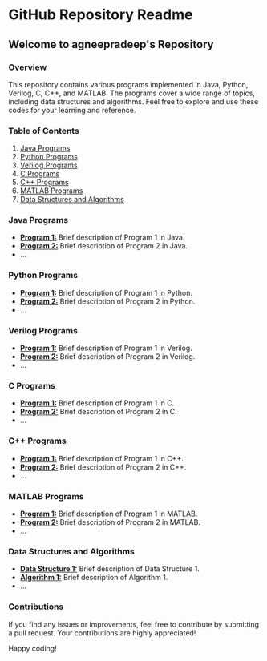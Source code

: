 # GitHub Repository Readme

## Welcome to agneepradeep's Repository

### Overview

This repository contains various programs implemented in Java, Python, Verilog, C, C++, and MATLAB. The programs cover a wide range of topics, including data structures and algorithms. Feel free to explore and use these codes for your learning and reference.

### Table of Contents

1. [Java Programs](https://github.com/agneepradeep/Projects/tree/main/Java%20Programmings)
2. [Python Programs](https://github.com/agneepradeep/Projects/tree/main/Python%20Projects)
3. [Verilog Programs](https://github.com/agneepradeep/Projects/tree/main/Verilog%20Programming)
4. [C Programs](https://github.com/agneepradeep/Projects/tree/main/C%20Programming%20Works)
5. [C++ Programs](https://github.com/agneepradeep/Projects/tree/main/C%2B%2B%20Programs)
6. [MATLAB Programs](https://github.com/agneepradeep/Projects/tree/main/MATLAB%20Works)
7. [Data Structures and Algorithms](https://github.com/agneepradeep/Projects/tree/main/Data%20Structure%20and%20Algorithm)

### Java Programs

- [**Program 1:**](Java/Program1.java) Brief description of Program 1 in Java.
- [**Program 2:**](Java/Program2.java) Brief description of Program 2 in Java.
- ...

### Python Programs

- [**Program 1:**](Python/Program1.py) Brief description of Program 1 in Python.
- [**Program 2:**](Python/Program2.py) Brief description of Program 2 in Python.
- ...

### Verilog Programs

- [**Program 1:**](Verilog/Program1.v) Brief description of Program 1 in Verilog.
- [**Program 2:**](Verilog/Program2.v) Brief description of Program 2 in Verilog.
- ...

### C Programs

- [**Program 1:**](C/Program1.c) Brief description of Program 1 in C.
- [**Program 2:**](C/Program2.c) Brief description of Program 2 in C.
- ...

### C++ Programs

- [**Program 1:**](Cpp/Program1.cpp) Brief description of Program 1 in C++.
- [**Program 2:**](Cpp/Program2.cpp) Brief description of Program 2 in C++.
- ...

### MATLAB Programs

- [**Program 1:**](MATLAB/Program1.m) Brief description of Program 1 in MATLAB.
- [**Program 2:**](MATLAB/Program2.m) Brief description of Program 2 in MATLAB.
- ...

### Data Structures and Algorithms

- [**Data Structure 1:**](DataStructures/DS1.java) Brief description of Data Structure 1.
- [**Algorithm 1:**](Algorithms/Algorithm1.py) Brief description of Algorithm 1.
- ...

### Contributions

If you find any issues or improvements, feel free to contribute by submitting a pull request. Your contributions are highly appreciated!

Happy coding!
